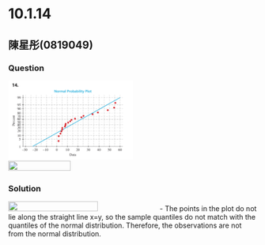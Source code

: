 # 10.1.14
## 陳星彤(0819049)

### Question
<img width="50%" height="50%" src="https://github.com/ano36540092/Pics/blob/main/S__2637827_0.jpg">
<img width="50%" height="50%" src=""> 

### Solution
<img width="60%" height="60%" src="" >  
-  The points in the plot do not lie along the straight line x=y, so the sample quantiles do not match with the quantiles of the normal distribution. Therefore, the observations are not from the normal distribution.  

